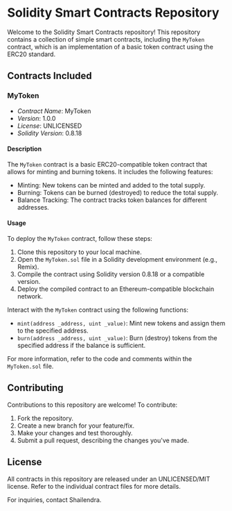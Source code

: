 
# Solidity Smart Contracts Repository

Welcome to the Solidity Smart Contracts repository! This repository contains a collection of simple smart contracts, including the `MyToken` contract, which is an implementation of a basic token contract using the ERC20 standard.

## Contracts Included

### MyToken

- *Contract Name*: MyToken
- *Version*: 1.0.0
- *License*: UNLICENSED
- *Solidity Version*: 0.8.18

#### Description

The `MyToken` contract is a basic ERC20-compatible token contract that allows for minting and burning tokens. It includes the following features:

- Minting: New tokens can be minted and added to the total supply.
- Burning: Tokens can be burned (destroyed) to reduce the total supply.
- Balance Tracking: The contract tracks token balances for different addresses.

#### Usage

To deploy the `MyToken` contract, follow these steps:

1. Clone this repository to your local machine.
2. Open the `MyToken.sol` file in a Solidity development environment (e.g., Remix).
3. Compile the contract using Solidity version 0.8.18 or a compatible version.
4. Deploy the compiled contract to an Ethereum-compatible blockchain network.

Interact with the `MyToken` contract using the following functions:

- `mint(address _address, uint _value)`: Mint new tokens and assign them to the specified address.
- `burn(address _address, uint _value)`: Burn (destroy) tokens from the specified address if the balance is sufficient.

For more information, refer to the code and comments within the `MyToken.sol` file.

## Contributing

Contributions to this repository are welcome! To contribute:

1. Fork the repository.
2. Create a new branch for your feature/fix.
3. Make your changes and test thoroughly.
4. Submit a pull request, describing the changes you've made.

## License

All contracts in this repository are released under an UNLICENSED/MIT license. Refer to the individual contract files for more details.

For inquiries, contact Shailendra.
